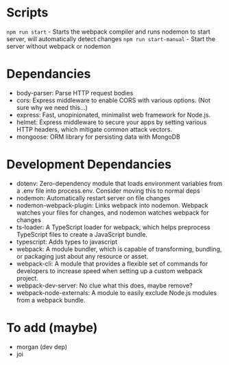 # Scripts
`npm run start` - Starts the webpack compiler and runs nodemon to start server, will automatically detect changes
`npm run start-manual` - Start the server without webpack or nodemon

# Dependancies
* body-parser:            Parse HTTP request bodies
* cors:                   Express middleware to enable CORS with various options. (Not sure why we need this...)
* express:                Fast, unopinionated, minimalist web framework for Node.js.
* helmet:                 Express middleware to secure your apps by setting various HTTP headers, which mitigate common attack vectors.
* mongoose:               ORM library for persisting data with MongoDB

# Development Dependancies
* dotenv:                 Zero-dependency module that loads environment variables from a .env file into process.env. Consider moving this to normal deps
* nodemon:                Automatically restart server on file changes
* nodemon-webpack-plugin: Links webpack into nodemon. Webpack watches your files for changes, and nodemon watches webpack for changes
* ts-loader:              A TypeScript loader for webpack, which helps preprocess TypeScript files to create a JavaScript bundle.
* typescript:             Adds types to javascript
* webpack:                A module bundler, which is capable of transforming, bundling, or packaging just about any resource or asset.
* webpack-cli:            A module that provides a flexible set of commands for developers to increase speed when setting up a custom webpack project.
* webpack-dev-server: 		No clue what this does, maybe remove?
* webpack-node-externals: A module to easily exclude Node.js modules from a webpack bundle.


# To add (maybe)
* morgan (dev dep)
* joi